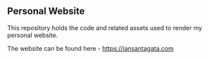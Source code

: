 ## Personal Website

This repository holds the code and related assets used to render my personal website.

The website can be found here - https://iansantagata.com
